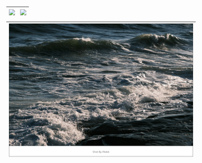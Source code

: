 | <img align="center" src="https://github-readme-stats.vercel.app/api?username=lfkdsk&show_icons=true&include_all_commits=true&hide_border=true" /> | <img align="center" src="https://github-readme-stats.vercel.app/api/top-langs/?username=lfkdsk&layout=compact&hide_border=true" /> |
| ------------- | ------------- |

| <a align="center" href="https://lfkdsk.github.io/gallery"><img align="center" src="https://github.com/lfkdsk/gallery-daily/blob/daily/daily.png" style="width:794px" /> </a> |
| ----- |
